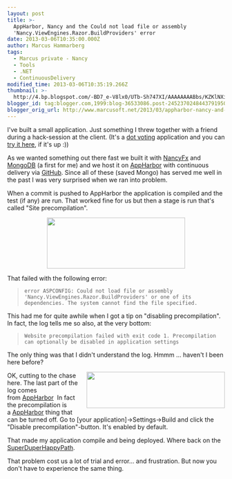 ```yaml
---
layout: post
title: >-
  AppHarbor, Nancy and the Could not load file or assembly
  'Nancy.ViewEngines.Razor.BuildProviders' error
date: 2013-03-06T10:35:00.000Z
author: Marcus Hammarberg
tags:
  - Marcus private - Nancy
  - Tools
  - .NET
  - ContinuousDelivery
modified_time: 2013-03-06T10:35:19.266Z
thumbnail: >-
  http://4.bp.blogspot.com/-BD7_e-V8lx0/UTb-Sh747XI/AAAAAAAABbs/KZKlNXi6keQ/s72-c/Screen+Shot+2013-03-06+at+09.28.37+.png
blogger_id: tag:blogger.com,1999:blog-36533086.post-2452370248443791950
blogger_orig_url: http://www.marcusoft.net/2013/03/appharbor-nancy-and-could-not-load-file.html
---
```



<div dir="ltr" style="text-align: left;" trbidi="on">

I've built a small application. Just something I threw together with a
friend during a hack-session at the client. (It's a [dot
voting](http://martinfowler.com/bliki/DotVoting.html) application and
you can [try it here](http://dotvoter.appharbor.com/), if it's up :))

As we wanted something out there fast we built it with
[NancyFx](http://www.nancyfx.org/) and
[MongoDB](http://www.mongodb.org/) (a first for me) and we host it on
[AppHarbor](https://appharbor.com/) with continuous delivery via
[GitHub](http://support.appharbor.com/kb/getting-started/deploying-your-first-application-using-git).
Since all of these (saved Mongo) has served me well in the past I was
very surprised when we ran into problem.

When a commit is pushed to AppHarbor the application is compiled and the
test (if any) are run. That worked fine for us but then a stage is run
that's called "Site precompilation".

<div class="separator" style="clear: both; text-align: center;">

<a
href="http://4.bp.blogspot.com/-BD7_e-V8lx0/UTb-Sh747XI/AAAAAAAABbs/KZKlNXi6keQ/s1600/Screen+Shot+2013-03-06+at+09.28.37+.png"
data-imageanchor="1" style="margin-left: 1em; margin-right: 1em;"><img
src="http://4.bp.blogspot.com/-BD7_e-V8lx0/UTb-Sh747XI/AAAAAAAABbs/KZKlNXi6keQ/s320/Screen+Shot+2013-03-06+at+09.28.37+.png"
data-border="0" width="320" height="118" /></a>

</div>

That failed with the following error:

> ```
> error ASPCONFIG: Could not load file or assembly 'Nancy.ViewEngines.Razor.BuildProviders' or one of its dependencies. The system cannot find the file specified.
> ```

This had me for quite awhile when I got a tip on "disabling
precompilation". In fact, the log tells me so also, at the very
bottom:

> ```
> Website precompilation failed with exit code 1. Precompilation can optionally be disabled in application settings
> ```

The only thing was that I didn't understand the log. Hmmm ... haven't I
been here before?

<a
href="http://2.bp.blogspot.com/-MerjpNT5euw/UTcbUy6hOLI/AAAAAAAABb8/iMgJ9Thm5Zc/s1600/Screen+Shot+2013-03-05+at+20.20.54+.png"
data-imageanchor="1"
style="clear: right; float: right; margin-bottom: 1em; margin-left: 1em;"><img
src="http://2.bp.blogspot.com/-MerjpNT5euw/UTcbUy6hOLI/AAAAAAAABb8/iMgJ9Thm5Zc/s320/Screen+Shot+2013-03-05+at+20.20.54+.png"
data-border="0" width="320" height="84" /></a>OK, cutting to the chase
here. The last part of the log comes
from [AppHarbor](https://appharbor.com/)  In fact the precompilation is
a [AppHarbor](https://appharbor.com/) thing that can be turned off.
Go to \[your application\]-\>Settings-\>Build and click the "Disable
precompilation"-button. It's enabled by default.

That made my application compile and being deployed. Where back on the
[SuperDuperHappyPath](http://elegantcode.com/2011/11/23/a-year-of-the-super-duper-happy-path/).

That problem cost us a lot of trial and error... and frustration. But
now you don't have to experience the same thing.

</div>
